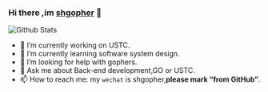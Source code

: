 ### Hi there ,im [shgopher](https://shgopher.github.io) 👋 

![Github Stats](https://github-readme-stats.vercel.app/api?username=shgopher&show_icons=true)

- 🔭  I’m currently working on USTC.
- 🌱  I’m currently learning software system design.
- 🤔  I’m looking for help with gophers.
- 💬  Ask me about Back-end development,GO or USTC.
- 📫  How to reach me: my `wechat` is shgopher,**please mark “from GitHub”**.
<!--
**shgopher/shgopher** is a ✨ _special_ ✨ repository because its `README.md` (this file) appears on your GitHub profile.
-->
